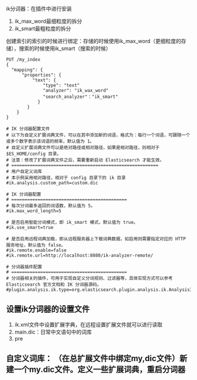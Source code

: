 ik分词器：在插件中进行安装  
1. ik_max_word最细粒度的拆分
2. ik_smart最粗粒度的拆分

创建索引的索引的时候进行绑定：存储的时候使用ik_max_word（更细粒度的存储），搜索的时候使用ik_smart（搜索的时候）
```
PUT /my_index
{ 
  "mapping": {
      "properties": {
          "text": {
              "type": "text"
              "analyzer": "ik_wax_word"
              "search_analyzer"："ik_smart"
            }
        }
    }
}

# IK 分词器配置文件
# 以下为自定义扩展词典文件，可以在其中添加新的词语，格式为：每行一个词语，可跟随一个或多个数字表示该词语的频率，默认值为 1。
# 自定义扩展词典文件可以是绝对路径或相对路径，如果是相对路径，则相对于 $ES_HOME/config 目录。
# 注意：修改了扩展词典文件之后，需要重新启动 Elasticsearch 才能生效。
# ========================================================
# 用户自定义词库
# 本示例采用相对路径，相对于 config 目录下的 ik 目录
#ik.analysis.custom_path=custom.dic

# IK 分词器配置
# ============================================
# 每次分词最多返回的词语数，默认值为 5。
#ik.max_word_length=5

# 是否启用智能分词模式，即 ik_smart 模式，默认值为 true。
#ik.use_smart=true

# 是否启用远程词典加载，即从远程服务器上下载词典数据，如启用则需要指定对应的 HTTP 服务地址，默认值为 false。
#ik.remote.enable=false
#ik.remote.url=http://localhost:8080/ik-analyzer-remote/

# 分词器插件配置
# ============================================
# 分词器相关的插件，可用于实现自定义分词规则、过滤器等，具体实现方式可以参考 Elasticsearch 官方文档和 IK 分词器源码。
#plugin.analysis.ik.type=org.elasticsearch.plugin.analysis.ik.AnalysisIkPlugin

```
## 设置ik分词器的设置文件
1. ik.xml文件中设置扩展字典，在远程设置扩展文件就可以进行读取
2. main.dic：日常中文语句中的词库
3. pre

## 自定义词库： （在总扩展文件中绑定my,dic文件）新建一个my.dic文件。定义一些扩展词典，重启分词器

